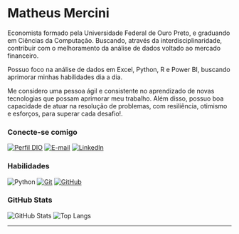 
# Matheus Mercini
Economista formado pela Universidade Federal de Ouro Preto, e graduando em Ciências da Computação. Buscando, através da interdisciplinaridade, contribuir com o melhoramento da análise de dados voltado ao mercado financeiro.

Possuo foco na análise de dados em Excel, Python, R e Power BI, buscando aprimorar minhas habilidades dia a dia.

Me considero uma pessoa ágil e consistente no aprendizado de novas tecnologias que possam aprimorar meu trabalho. Além disso, possuo boa capacidade de atuar na resolução de problemas, com resiliência, otimismo e esforços, para superar cada desafio!.

### Conecte-se comigo
[![Perfil DIO](https://img.shields.io/badge/-Meu%20Perfil%20na%20DIO-30A3DC?style=for-the-badge)](https://www.dio.me/users/matheusmercini_alves16/)
[![E-mail](https://img.shields.io/badge/-Email-000?style=for-the-badge&logo=microsoft-outlook&logoColor=E94D5F)](mailto:mmercini0@gmail.com)
[![LinkedIn](https://img.shields.io/badge/-LinkedIn-000?style=for-the-badge&logo=linkedin&logoColor=30A3DC)](https://www.linkedin.com/in/matheusmercini/)


### Habilidades
![Python](https://img.shields.io/badge/Python-000?style=for-the-badge&logo=python)
[![Git](https://img.shields.io/badge/Git-000?style=for-the-badge&logo=git&logoColor=E94D5F)](https://git-scm.com/doc) 
[![GitHub](https://img.shields.io/badge/GitHub-000?style=for-the-badge&logo=github&logoColor=30A3DC)](https://docs.github.com/)

### GitHub Stats
![GitHub Stats](https://github-readme-stats.vercel.app/api?username=mmercini&theme=transparent&bg_color=000&border_color=30A3DC&show_icons=true&icon_color=30A3DC&title_color=E94D5F&text_color=FFF)
![Top Langs](https://github-readme-stats-git-masterrstaa-rickstaa.vercel.app/api/top-langs/?username=mmercini&layout=compact&bg_color=000&border_color=30A3DC&title_color=E94D5F&text_color=FFF)



---
